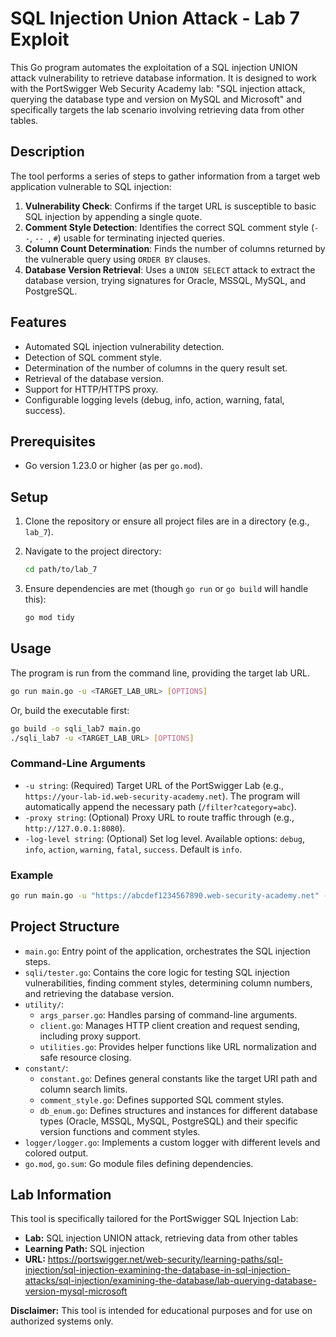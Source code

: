 # SQL Injection Union Attack - Lab 7 Exploit

This Go program automates the exploitation of a SQL injection UNION attack vulnerability to retrieve database information. It is designed to work with the PortSwigger Web Security Academy lab: "SQL injection attack, querying the database type and version on MySQL and Microsoft" and specifically targets the lab scenario involving retrieving data from other tables.

## Description

The tool performs a series of steps to gather information from a target web application vulnerable to SQL injection:

1. **Vulnerability Check**: Confirms if the target URL is susceptible to basic SQL injection by appending a single quote.
2. **Comment Style Detection**: Identifies the correct SQL comment style (`--`, `-- `, `#`) usable for terminating injected queries.
3. **Column Count Determination**: Finds the number of columns returned by the vulnerable query using `ORDER BY` clauses.
4. **Database Version Retrieval**: Uses a `UNION SELECT` attack to extract the database version, trying signatures for Oracle, MSSQL, MySQL, and PostgreSQL.

## Features

- Automated SQL injection vulnerability detection.
- Detection of SQL comment style.
- Determination of the number of columns in the query result set.
- Retrieval of the database version.
- Support for HTTP/HTTPS proxy.
- Configurable logging levels (debug, info, action, warning, fatal, success).

## Prerequisites

- Go version 1.23.0 or higher (as per `go.mod`).

## Setup

1. Clone the repository or ensure all project files are in a directory (e.g., `lab_7`).
2. Navigate to the project directory:

    ```bash
    cd path/to/lab_7
    ```

3. Ensure dependencies are met (though `go run` or `go build` will handle this):

    ```bash
    go mod tidy
    ```

## Usage

The program is run from the command line, providing the target lab URL.

```bash
go run main.go -u <TARGET_LAB_URL> [OPTIONS]
```

Or, build the executable first:

```bash
go build -o sqli_lab7 main.go
./sqli_lab7 -u <TARGET_LAB_URL> [OPTIONS]
```

### Command-Line Arguments

- `-u string`: (Required) Target URL of the PortSwigger Lab (e.g., `https://your-lab-id.web-security-academy.net`). The program will automatically append the necessary path (`/filter?category=abc`).
- `-proxy string`: (Optional) Proxy URL to route traffic through (e.g., `http://127.0.0.1:8080`).
- `-log-level string`: (Optional) Set log level. Available options: `debug`, `info`, `action`, `warning`, `fatal`, `success`. Default is `info`.

### Example

```bash
go run main.go -u "https://abcdef1234567890.web-security-academy.net" -log-level debug -proxy "http://127.0.0.1:8080"
```

## Project Structure

- `main.go`: Entry point of the application, orchestrates the SQL injection steps.
- `sqli/tester.go`: Contains the core logic for testing SQL injection vulnerabilities, finding comment styles, determining column numbers, and retrieving the database version.
- `utility/`:
  - `args_parser.go`: Handles parsing of command-line arguments.
  - `client.go`: Manages HTTP client creation and request sending, including proxy support.
  - `utilities.go`: Provides helper functions like URL normalization and safe resource closing.
- `constant/`:
  - `constant.go`: Defines general constants like the target URI path and column search limits.
  - `comment_style.go`: Defines supported SQL comment styles.
  - `db_enum.go`: Defines structures and instances for different database types (Oracle, MSSQL, MySQL, PostgreSQL) and their specific version functions and comment styles.
- `logger/logger.go`: Implements a custom logger with different levels and colored output.
- `go.mod`, `go.sum`: Go module files defining dependencies.

## Lab Information

This tool is specifically tailored for the PortSwigger SQL Injection Lab:

- **Lab:** SQL injection UNION attack, retrieving data from other tables
- **Learning Path:** SQL injection
- **URL:** <https://portswigger.net/web-security/learning-paths/sql-injection/sql-injection-examining-the-database-in-sql-injection-attacks/sql-injection/examining-the-database/lab-querying-database-version-mysql-microsoft>

**Disclaimer:** This tool is intended for educational purposes and for use on authorized systems only.
